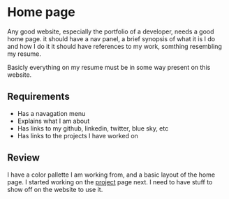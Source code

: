
# Home page

Any good website, especially the portfolio of a developer, needs a good home page.
it should have a nav panel, a brief synopsis of what it is I do and how I do it
it should have references to my work, somthing resembling my resume.

Basicly everything on my resume must be in some way present on this website.

## Requirements

- Has a navagation menu
- Explains what I am about
- Has links to my github, linkedin, twitter, blue sky, etc
- Has links to the projects I have worked on

## Review

I have a color pallette I am working from, and a basic layout of the home page. I started working on the [project](../project.md) page next. I need to have stuff to show off  on the website to use it.
